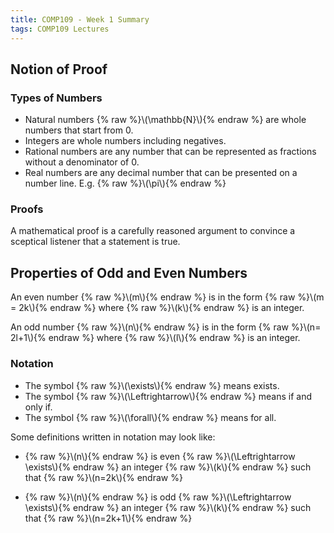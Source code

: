 ```yaml
---
title: COMP109 - Week 1 Summary
tags: COMP109 Lectures
---
```

## Notion of Proof
### Types of Numbers
* Natural numbers {% raw %}\\\(\mathbb{N}\\\){% endraw %} are whole numbers that start from 0.
* Integers are whole numbers including negatives.
* Rational numbers are any number that can be represented as fractions without a denominator of 0.
* Real numbers are any decimal number that can be presented on a number line. E.g. {% raw %}\\\(\pi\\\){% endraw %}

### Proofs
A mathematical proof is a carefully reasoned argument to convince a sceptical listener that a statement is true.

## Properties of Odd and Even Numbers
An even number {% raw %}\\\(m\\\){% endraw %} is in the form {% raw %}\\\(m = 2k\\\){% endraw %} where {% raw %}\\\(k\\\){% endraw %} is an integer.

An odd number {% raw %}\\\(n\\\){% endraw %} is in the form {% raw %}\\\(n= 2l+1\\\){% endraw %} where {% raw %}\\\(l\\\){% endraw %} is an integer.

### Notation
* The symbol {% raw %}\\\(\exists\\\){% endraw %} means exists.
* The symbol {% raw %}\\\(\Leftrightarrow\\\){% endraw %} means if and only if. 
* The symbol {% raw %}\\\(\forall\\\){% endraw %} means for all.

Some definitions written in notation may look like:

* {% raw %}\\\(n\\\){% endraw %} is even {% raw %}\\\(\Leftrightarrow \exists\\\){% endraw %}  an integer {% raw %}\\\(k\\\){% endraw %} such that {% raw %}\\\(n=2k\\\){% endraw %}

* {% raw %}\\\(n\\\){% endraw %} is odd {% raw %}\\\(\Leftrightarrow \exists\\\){% endraw %}  an integer {% raw %}\\\(k\\\){% endraw %} such that {% raw %}\\\(n=2k+1\\\){% endraw %}
